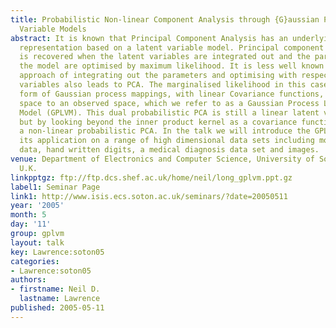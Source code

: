 ```yaml
---
title: Probabilistic Non-linear Component Analysis through {G}aussian Process Latent
  Variable Models
abstract: It is known that Principal Component Analysis has an underlying probabilistic
  representation based on a latent variable model. Principal component analysis (PCA)
  is recovered when the latent variables are integrated out and the parameters of
  the model are optimised by maximum likelihood. It is less well known that the dual
  approach of integrating out the parameters and optimising with respect to the latent
  variables also leads to PCA. The marginalised likelihood in this case takes the
  form of Gaussian process mappings, with linear Covariance functions, from a latent
  space to an observed space, which we refer to as a Gaussian Process Latent Variable
  Model (GPLVM). This dual probabilistic PCA is still a linear latent variable model,
  but by looking beyond the inner product kernel as a covariance function we can develop
  a non-linear probabilistic PCA. In the talk we will introduce the GPLVM and illustrate
  its application on a range of high dimensional data sets including motion capture
  data, hand written digits, a medical diagnosis data set and images.
venue: Department of Electronics and Computer Science, University of Southampton,
  U.K.
linkpptgz: ftp://ftp.dcs.shef.ac.uk/home/neil/long_gplvm.ppt.gz
label1: Seminar Page
link1: http://www.isis.ecs.soton.ac.uk/seminars/?date=20050511
year: '2005'
month: 5
day: '11'
group: gplvm
layout: talk
key: Lawrence:soton05
categories:
- Lawrence:soton05
authors:
- firstname: Neil D.
  lastname: Lawrence
published: 2005-05-11
---
```

